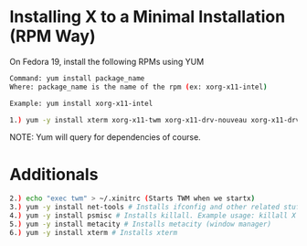 Installing X to a Minimal Installation (RPM Way)
==================================================

On Fedora 19, install the following RPMs using YUM

```bash
Command: yum install package_name
Where: package_name is the name of the rpm (ex: xorg-x11-intel)

Example: yum install xorg-x11-intel
```

```bash
1.) yum -y install xterm xorg-x11-twm xorg-x11-drv-nouveau xorg-x11-drv-intel xorg-x11-drv-fbdev xorg-x11-drv-vesa xorg-x11-drv-evdev xorg-x11-drv-keyboard xorg-x11-drv-mouse xorg-x11-fonts-100dpi xorg-x11-server-Xorg xorg-x11-server-common xorg-x11-server-utils xorg-x11-xinit
```

NOTE: Yum will query for dependencies of course.

# Additionals

```bash
2.) echo "exec twm" > ~/.xinitrc (Starts TWM when we startx)
3.) yum -y install net-tools # Installs ifconfig and other related stuff
4.) yum -y install psmisc # Installs killall. Example usage: killall X
5.) yum -y install metacity # Installs metacity (window manager)
6.) yum -y install xterm # Installs xterm
```
